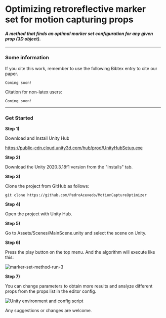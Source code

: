 ﻿# Optimizing retroreflective marker set for motion capturing props

#### *A method that finds an optimal marker set configuration for any given prop (3D object).*

---
### Some information

If you cite this work, remember to use the following Bibtex entry to cite our paper.

```
Coming soon!
```

Citation for non-latex users:

```
Coming soon!
```

---
### Get Started

<b>Step 1) </b> 

Download and Install Unity Hub

https://public-cdn.cloud.unity3d.com/hub/prod/UnityHubSetup.exe

<b>Step 2) </b> 

Download the Unity 2020.3.18f1 version from the "Installs" tab.

<b>Step 3) </b> 

Clone the project from GitHub as follows:

```
git clone https://github.com/PedroAcevedo/MotionCaptureOptimizer
```
<b>Step 4) </b> 

Open the project with Unity Hub.

<b>Step 5) </b> 

Go to Assets/Scenes/MainScene.unity and select the scene on Unity.

<b>Step 6) </b> 

Press the play button on the top menu. And the algorithm will execute like this:

![marker-set-method-run-3](https://github.com/PedroAcevedo/pcg-side-scroller-game/assets/25890069/3e49c5d8-4fb8-47f9-8b2c-006bb718c891)

<b>Step 7) </b> 

You can change parameters to obtain more results and analyze different props from the props list in the editor config.

![Unity environment and config script](https://github.com/PedroAcevedo/pcg-side-scroller-game/assets/25890069/c3280e7f-35f4-4028-acf5-bb58aebc7ae1)

Any suggestions or changes are welcome. 
